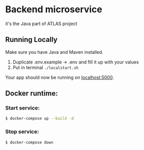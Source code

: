 # Backend microservice

it's the Java part of ATLAS project

## Running Locally

Make sure you have Java and Maven installed.

1. Duplicate .env.example -> .env and fill it up with your values
2. Put in terminal `./localstart.sh`

Your app should now be running on [localhost:5000](http://localhost:5000/).

## Docker runtime: 

### Start service:
```sh 
$ docker-compose up --build -d
```

### Stop service:
```sh
$ docker-compose down
```